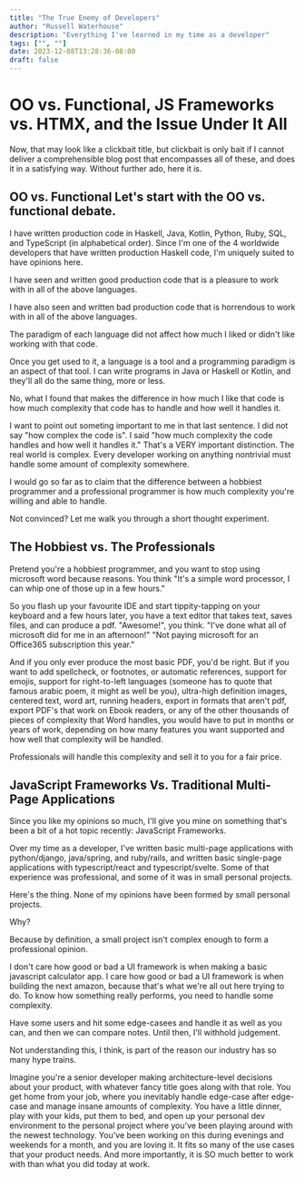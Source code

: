 ```yaml
---
title: "The True Enemy of Developers"
author: "Russell Waterhouse"
description: "Everything I've learned in my time as a developer"
tags: ["", ""]
date: 2023-12-08T13:28:36-08:00
draft: false
---
```


# OO vs. Functional, JS Frameworks vs. HTMX, and the Issue Under It All

Now, that may look like a clickbait title, but clickbait is only bait if I
cannot deliver a comprehensible blog post that encompasses all of these, and
does it in a satisfying way. Without further ado, here it is. 


## OO vs. Functional Let's start with the OO vs. functional debate.

I have written production code in Haskell, Java, Kotlin, Python, Ruby, SQL, and
TypeScript (in alphabetical order). Since I'm one of the 4 worldwide developers
that have written production Haskell code, I'm uniquely suited to have opinions
here.

I have seen and written good production code that is a pleasure to work with in
all of the above languages.

I have also seen and written bad production code that is horrendous to work
with in all of the above languages. 

The paradigm of each language did not affect how much I liked or didn't like
working with that code. 

Once you get used to it, a language is a tool and a programming paradigm is an
aspect of that tool. I can write programs in Java or Haskell or Kotlin, and
they'll all do the same thing, more or less. 

No, what I found that makes the difference in how much I like that code is how
much complexity that code has to handle and how well it handles it. 

I want to point out someting important to me in that last sentence. I did not
say "how complex the code is". I said "how much complexity the code handles and
how well it handles it."  That's a VERY important distinction. The real world
is complex. Every developer working on anything nontrivial must handle some
amount of complexity somewhere.

I would go so far as to claim that the difference between a hobbiest programmer
and a professional programmer is how much complexity you're willing and able to
handle. 

Not convinced? Let me walk you through a short thought experiment. 

## The Hobbiest vs. The Professionals 

Pretend you're a hobbiest programmer, and
you want to stop using microsoft word because reasons. You think "It's a simple
word processor, I can whip one of those up in a few hours." 

So you flash up your favourite IDE and start tippity-tapping on your keyboard
and a few hours later, you have a text editor that takes text, saves files, and
can produce a pdf.  "Awesome!", you think.  "I've done what all of microsoft
did for me in an afternoon!"  "Not paying microsoft for an Office365
subscription this year."

And if you only ever produce the most basic PDF, you'd be right. But if you
want to add spellcheck, or footnotes, or automatic references, support for
emojis, support for right-to-left languages (someone has to quote that famous
arabic poem, it might as well be you), ultra-high definition images, centered
text, word art, running headers, export in formats that aren't pdf, export
PDF's that work on Ebook readers, or any of the other thousands of pieces of
complexity that Word handles, you would have to put in months or years of work,
depending on how many features you want supported and how well that complexity
will be handled.

Professionals will handle this complexity and sell it to you for a fair price.

## JavaScript Frameworks Vs. Traditional Multi-Page Applications

Since you like my opinions so much, I'll give you mine on something that's been
a bit of a hot topic recently: JavaScript Frameworks.

Over my time as a developer, I've written basic
multi-page applications with python/django, java/spring, and ruby/rails, and
written basic single-page applications with typescript/react and
typescript/svelte. Some of that experience was professional, and some of it
was in small personal projects.

Here's the thing. None of my opinions have been formed by small personal 
projects.

Why?  

Because by definition, a small project isn't complex enough to form a
professional opinion. 

I don't care how good or bad a UI framework is when making a basic javascript
calculator app.  I care how good or bad a UI framework is when building the
next amazon, because that's what we're all out here trying to do.  To know how
something really performs, you need to handle some complexity. 

Have some users and hit some edge-casees and handle it as well as you can, and
then we can compare notes. Until then, I'll withhold judgement.

Not understanding this, I think, is part of the reason our industry has so
many hype trains. 

Imagine you're a senior developer making architecture-level decisions about your
product, with whatever fancy title goes along with that role. You get home from
your job, where you inevitably handle edge-case after edge-case and manage
insane amounts of complexity. You have a little dinner, play with your kids, 
put them to bed, and open up your personal dev environment to the personal 
project where you've been playing around with the newest technology. 
You've been working on this during evenings and weekends for a month, and 
you are loving it. It fits so many of the use cases that your product needs. 
And more importantly, it is SO much better to work with than what you did today at work.
